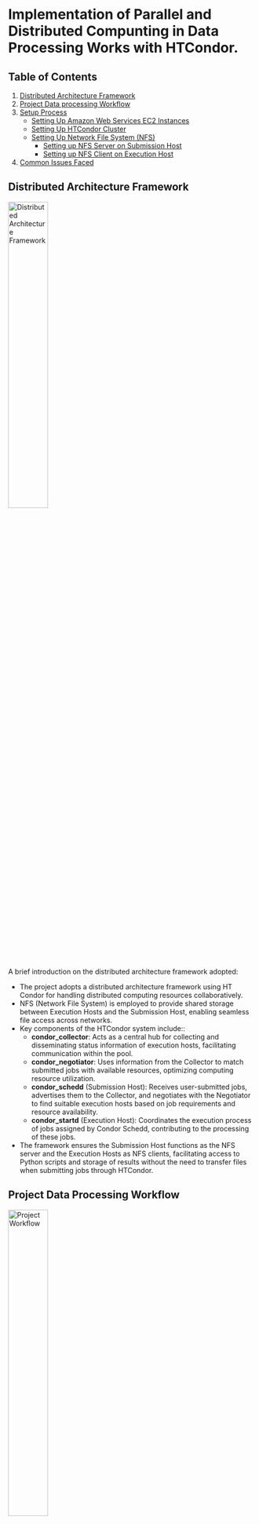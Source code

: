 # Implementation of Parallel and Distributed Compunting in Data Processing Works with HTCondor.
## Table of Contents
1. [Distributed Architecture Framework](#distributed-architecture-framework)
2. [Project Data processing Workflow](#project-data-processing-workflow)
3. [Setup Process](#setup-process)
    - [Setting Up Amazon Web Services EC2 Instances](#setting-up-amazon-web-services-ec2-instances)
    - [Setting Up HTCondor Cluster](#setting-up-htcondor-cluster)
    - [Setting Up Network File System (NFS)](#setting-up-network-file-system-nfs)
        - [Setting up NFS Server on Submission Host](#setting-up-nfs-server-on-submission-host)
        - [Setting up NFS Client on Execution Host](#setting-up-nfs-client-on-execution-host)
4. [Common Issues Faced](#common-issues-faced)
## Distributed Architecture Framework
<div>
    <img src="images/architecture_framework.jpg" width="40%" height="40%" alt="Distributed Architecture Framework">
</div>
A brief introduction on the distributed architecture framework adopted:

- The project adopts a distributed architecture framework using HT Condor for handling distributed computing resources collaboratively.
- NFS (Network File System) is employed to provide shared storage between Execution Hosts and the Submission Host, enabling seamless file access across networks.
- Key components of the HTCondor system include::
    - **condor_collector**: Acts as a central hub for collecting and disseminating status information of execution hosts, facilitating communication within the pool.
    - **condor_negotiator**: Uses information from the Collector to match submitted jobs with available resources, optimizing computing resource utilization.
    - **condor_schedd** (Submission Host): Receives user-submitted jobs, advertises them to the Collector, and negotiates with the Negotiator to find suitable execution hosts based on job requirements and resource availability.
    - **condor_startd** (Execution Host): Coordinates the execution process of jobs assigned by Condor Schedd, contributing to the processing of these jobs.
- The framework ensures the Submission Host functions as the NFS server and the Execution Hosts as NFS clients, facilitating access to Python scripts and storage of results without the need to transfer files when submitting jobs through HTCondor.

## Project Data Processing Workflow
<div>
    <img src="images/project_workflow.jpg" width="40%" height="40%" alt="Project Workflow">
</div>
A brief introduction on the data processing workflow:

- The data processing workflow in this project focuses on Exploratory Data Analysis and developing statistical models to predict Malaysia's total export value.
- It consists of a total of three (3) phases - **Extraction and Loading**, **Data Transformation**, and **Data Analysis and Modelling**.
- The workflow aims to derive valueable insights and create predictive models to support decision-making, with a detailed explanation and sample outputs provided for the data processing in a distributed environment.

## Setup Process
The following sections describe the setup process for replicating this project works.

### Setting Up Amazon Web Services EC2 Instances.
1. Spin up a total of four (4) EC2 Instances with the configurations stated below:
    - Instance 1:
        - Name: *CondorHost*
        - Instance Type: t2.micro
    - Instance 2:
        - Name: *SubmHost*
        - Instance Type: t2.medium
    - Instance 3:
        - Name: *Executor01*
        - Instance Type: t2.medium
    - Instance 4:
        - Name: *Executor02*
        - Instance Type: t2.medium
    
    ***Notes**: All EC2 instances are using   **Amazon Linux 2023 AMI**, and group under the same security group. A new key pair or existing key pair can be used to securely connect to the launched instances.*

2. Configure the inbound rules for the selected security group to allow all traffic to pass within the security pool group.
    - Navigate to the AWS EC2 sidebar, and select the **Security Groups** from the drop down list of **Network & Security**.
    - Select the used seciurity group name and edit the inbound rules.
    - Choose **All traffic** for **Type**, **Custom** for **Source**, and select the security group name in the box next to **Source**.
    - Save the configuration.

### Setting Up HTCondor Cluster
1. Access the EC2 instances and perform updates.
    - Connect to the instances via SSH client.
    - Perform update on all instances using `sudo apt-get update`.

2. Assigning HTCondor roles to each machines. In this  project, *CondorHost* is the **Central Manager** whereas *SubmHost* is the **Submission Host**. The remaining two instances - *Executor01* and *Executor02* are the **Execution Hosts**.
    - To assign the **Central Manager**, run the following command line (Reference from this [guide](https://htcondor.readthedocs.io/en/latest/getting-htcondor/admin-quick-start.html#assigning-roles-to-machines)):

        - ```curl -fsSL https://get.htcondor.org|sudo GET_HTCONDOR_PASSWORD="$htcondor_password" /bin/bash -s -- --no-dry-run --central-manager $central_manager_name```
    - To assign the **Submission Host**, run the following command line:

        - ```curl -fsSL https://get.htcondor.org | sudo GET_HTCONDOR_PASSWORD="$htcondor_password" /bin/bash -s -- --no-dry-run --submit $central_manager_name```
    - To assign the **Execution Host**, run the following command line:

        - ```curl -fsSL https://get.htcondor.org | sudo GET_HTCONDOR_PASSWORD="$htcondor_password" /bin/bash -s -- --no-dry-run --execute $central_manager_name```
3. After installing/assigning the roles for each instance, run the following codes to check if the HTCondor is functioning properly:
    - Run
    ```sudo systemctl status condor``` command line to verify the presence of specific components within the CGroup, as per the role of the instance:
        - **condor_collector** and **condor_negotiator** need to be found on **Central Manager**.
        - **condor_schedd** needs to be found on the **Submission Host**.
        - **condor_startd** needs to be found on the **Execution Host**.
    - If any of these components are missing according to the respective roles, run the following commands to restart the HTCondor:
        - ```sudo systemctl enable condor```
        - ```sudo systemctl restart condor```
        - ```sudo systemctl status condor```

    - Run the command ```condor_status``` to verify the detection of all Execution Hosts within the HTCondor cluster. If any Execution Hosts are found missing, check that all instances are configured with the same security group and confirm that they are correctly linked with the correct Central Manager IP address during the roles assigning phase.
        
    *Notes: If the above approach does not rectify the issue with missing components, consider exploring alternative troubleshooting techniques*
    
### Setting Up Network File System (NFS)
NFS is used to allow the system to share the directoris and files with others over a network. In this setup, the Submission Host functions as the NFS Server, while the Execution Hosts act as the Clients.

The setup procedures are as below (Reference from this [guide](https://ubuntu.com/server/docs/service-nfs)):

#### Setting up NFS Server on Submission Host

1. On the **Submission Host**, run the following commands to install the NFS Server on it.
    - ```sudo apt install nfs-kernel-server```
    - ```sudo systemctl start nfs-kernel-server.service```

2. On the **Submission Host**, create two new directories - **results** and **scripts** by running this command `mkdir /results /scripts `.

3. Run this command `nano /etc/exports` to modify the file and add in the following lines at the bottom of the file:

    ```
    /home/ubuntu/scripts *(rw,sync,no_subtree_check)
    /home/ubuntu/results *(rw,sync,no_subtree_check)
    ```
4. Run this command `sudo exportfs -a` to apply the new configuration.

#### Setting up NFS Client on Execution Host

1. On the **Execution Host**, run the following commands to install the NFS Client on it.
    - `sudo apt install nfs-common`
    - `sudo systemctl start nfs-common.service`

2. On the **Execution Host**, create two new directories - **results** and **scripts** by running this command `mkdir /results /scripts `.

3. <a id="mounting"></a> Mount the created directories with the selected directories from the NFS-Server by runnning the following commands:
    - `sudo mount $Submission_Host_IP_Address:/home/ubuntu/results /home/ubuntu/results`

    - `sudo mount $Submission_Host_IP_Address:/home/ubuntu/scripts /home/ubuntu/scripts`

    ***Notes**: Replace $Submission_Host_IP_Address with the actual IP address of your submission host. To verify the NFS setup between the Server and Client, attempt to create a new file within the directories that are mounted.*

## How to Perform the Data Processing Works?
After successfully setup the AWS EC2 instances, HTCondor Cluster and NFS, follow the steps in this section to perform the data processing works.

### Descriptions on the File Directories at Submission Host
In addition to the previous created directories - results and scripts, create another two directories - **output** and **job_submission** on the **Submission Host** by running this command `mkdir /output /job_submission`.

The descriptions of each directory are as below:
- **results**: Stores the data or outputs generated from the executed jobs which include .xlsx files and images.
- **scripts**: Stores the necessary python scripts to be used for data processing works.
- **output**: Stores the error log, output log and other log files generated from submitted jobs. It helps to provide necessary information and insights for debugging and monitor the job execution process.
- **job_submission**: Stores the bash scripts and job submission files.

***Notes**: Execution Hosts only need to mount to the **results** and **scripts** directories.*

### Setting Up the Virtual Environment on Execution Hosts
On the **Submission Host**, perform the following steps:
1. Create a **.py** file in the **scripts** folder (Refer [this](scripts/venv_setup.py)).
2. Create a bash script **.sh** file in the **job_submission** folder (Refer [this](job_submission/venv_setup.sh)).
3. Create a job submission file **.sub** in the **job_submission** folder (Refer [this](job_submission/venv_setup.sub)).
4. Test run it by submitting a job by running this command `condor_submit job_submission/venv_setup.sub`.
5. Check the error logs and output logs in the **output** folder.

### Submitting Jobs to Execute Data Processing Works.
After setting up the virtual environment, perform the following steps to start the data processing works:
1. In the **scripts** folder, create all the required python files as shown [here](scripts/). Within the same folder, create a **.env** to store the environment variables such as:
    - csrf_token 
    - cookies
    - FRED_API

    ***Notes**: Refer to [export.py](scripts/export.py), [import.py](scripts/import.py) and [fred.py](scripts/fred.py) to understand the usage of each environment variables.

2. In the **job_submission** folder, create all the required bash scripts (**.sh**) and job submission files (**sub**) as shown [here](job_submission/).
    - The explanations on the components in the **.sh** file are as below:
        - By taking [export.sh](job_submission/export_data.sh) as an example,
            ```
            #!/bin/bash
            chmod +x venv_setup.sh
            ./venv_setup.sh
            
            cd /home/ubuntu/
            source /home/ubuntu/venv/bin/activate
            
            time python3 /home/ubuntu/scripts/export.py
            deactivate
            ```
        
        - `chmod +x venv_setup.sh` is used to change the **venv_setup.sh** file to be executable.
        - `./venv_setup.sh` is used to run the **venv_setup.sh** file.
        - `source /home/ubuntu/venv/bin/activate` to activate the virtual environment.
        - `time python3 /home/ubuntu/scripts/export.py` is used to record the time taken to execute the **export.py** script.
        - `deactivate` to deactivate from the virtual environment.

    - The explanations on the components in the **.sub** file are as below:
        - **executable**: The file to be executed
        - **output**: To save the outputs generated from the execution of the file to a specific path.
        - **error**: To save the errors generated from the execution of the file to a specific path.
        - **log**: To save the logs generated from the execution of the file to a specific path.
        - **should_transfer_file**: To enable the transfer of files
        - **when_to_transfer_output**: To set when the outputs will be transferred
        - **transfer_input_files**:: To specify other files need to be transferred to the Execution Host.
        - **request_cpus**: To request the number of CPU to execute the job.
        - **request_memory**:To request the amount of memory to execute the job.
        - **request_disk**:To request the amount of disk space to execute the job.
        - **queue**: To wait for available resources.


3. In the **job_submission** folder, create a **.dag** file as shown [here](job_submission/run.dag). The **.dag** file is used as a Workflow Management Engine.
4. Submit the dag file by running this command `condor_submit_dag .dag`. Replace the .dag with your own dag file name.
5. All the results generated will be stored in the **results** folder.

## Common Issues Faced:
### Issue 1: NFS Clients demount from NFS Server when AWS EC2 instances restarted.
When AWS EC2 instances are rebooted, NFS Clients may become disconnected from the NFS Server. An indicator of this problem is the error logs from submitted jobs, stating that specific files are not found from the specified directory.

**Solution**: This issue can be resolved by remounting the directories from NFS Clients to the NFS Server. For more details see [Step 3 in Setting up NFS Client on Execution Host](#mounting).

#### Issue 2: NFS Client could not be started due to masked.
**Solution**: Refer to this two references - [Reference A](https://unix.stackexchange.com/questions/308904/systemd-how-to-unmask-a-service-whose-unit-file-is-empty) and [Reference B](https://www.suse.com/support/kb/doc/?id=000019136).

